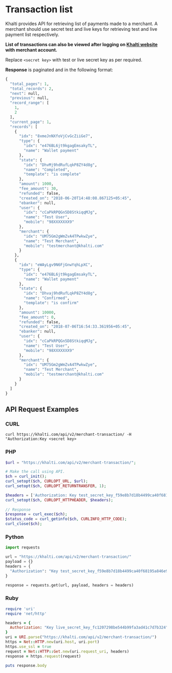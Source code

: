 # Transaction list

Khalti provides API for retrieving list of payments made to a merchant.
A merchant should use secret test and live keys for retrieving test and live payment list respectively.

**List of transactions can also be viewed after logging on [Khalti website](https://khalti.com) with merchant account.**

Replace `<secret key>` with test or live secret key as per required.

**Response** is paginated and in the following format:

```python
{
  "total_pages": 1,
  "total_records": 2,
  "next": null,
  "previous": null,
  "record_range": [
    1,
    2
  ],
  "current_page": 1,
  "records": [
    {
      "idx": "8xmeJnNXfoVjCvGcZiiGe7",
      "type": {
        "idx": "e476BL6jt9kgagEmsakyTL",
        "name": "Wallet payment"
      },
      "state": {
        "idx": "DhvMj9hdRufLqkP8ZY4d8g",
        "name": "Completed",
        "template": "is complete"
      },
      "amount": 1000,
      "fee_amount": 30,
      "refunded": false,
      "created_on": "2018-06-20T14:48:08.867125+05:45",
      "ebanker": null,
      "user": {
        "idx": "cCaPkRPQGn5D8StkiqqMJg",
        "name": "Test User",
        "mobile": "98XXXXXXX9"
      },
      "merchant": {
        "idx": "UM75Gm2gWmZvA4TPwkwZye",
        "name": "Test Merchant",
        "mobile": "testmerchant@khalti.com"
      }
    },
    {
      "idx": "eWAyLgv9N6FjGnwYqhLpXC",
      "type": {
        "idx": "e476BL6jt9kgagEmsakyTL",
        "name": "Wallet payment"
      },
      "state": {
        "idx": "Dhvaj9hdRufLqkP8ZY4d8g",
        "name": "Confirmed",
        "template": "is confirm"
      },
      "amount": 10000,
      "fee_amount": 0,
      "refunded": false,
      "created_on": "2018-07-06T16:54:33.361956+05:45",
      "ebanker": null,
      "user": {
        "idx": "cCaPkRPQGn5D8StkiqqMJg",
        "name": "Test User",
        "mobile": "98XXXXXXX9"
      },
      "merchant": {
        "idx": "UM75Gm2gWmZvA4TPwkwZye",
        "name": "Test Merchant",
        "mobile": "testmerchant@khalti.com"
      }
    }
  ]
}
```


## API Request Examples

### CURL

```curl
curl https://khalti.com/api/v2/merchant-transaction/ -H "Authorization:Key <secret key>
```

### PHP
```php
$url = "https://khalti.com/api/v2/merchant-transaction/";

# Make the call using API.
$ch = curl_init();
curl_setopt($ch, CURLOPT_URL, $url);
curl_setopt($ch, CURLOPT_RETURNTRANSFER, 1);

$headers = ['Authorization: Key test_secret_key_f59e8b7d18b4499ca40f68195a846e9b'];
curl_setopt($ch, CURLOPT_HTTPHEADER, $headers);
    
// Response
$response = curl_exec($ch);
$status_code = curl_getinfo($ch, CURLINFO_HTTP_CODE);
curl_close($ch);

```

### Python

```python
import requests

url = "https://khalti.com/api/v2/merchant-transaction/"
payload = {}
headers = {
  "Authorization": "Key test_secret_key_f59e8b7d18b4499ca40f68195a846e9b"
}

response = requests.get(url, payload, headers = headers)
```


### Ruby

```ruby
require 'uri'
require 'net/http'

headers = {
  Authorization: "Key live_secret_key_fc1207298be544b99fa3ad41c7d7b324"
}
uri = URI.parse("https://khalti.com/api/v2/merchant-transaction/")
https = Net::HTTP.new(uri.host, uri.port)
https.use_ssl = true
request = Net::HTTP::Get.new(uri.request_uri, headers)
response = https.request(request)

puts response.body
```
